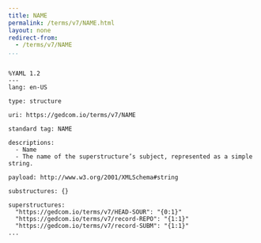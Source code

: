 ```yaml
---
title: NAME
permalink: /terms/v7/NAME.html
layout: none
redirect-from:
  - /terms/v7/NAME
...
```


```

%YAML 1.2
---
lang: en-US

type: structure

uri: https://gedcom.io/terms/v7/NAME

standard tag: NAME

descriptions:
  - Name
  - The name of the superstructure’s subject, represented as a simple string.

payload: http://www.w3.org/2001/XMLSchema#string

substructures: {}

superstructures:
  "https://gedcom.io/terms/v7/HEAD-SOUR": "{0:1}"
  "https://gedcom.io/terms/v7/record-REPO": "{1:1}"
  "https://gedcom.io/terms/v7/record-SUBM": "{1:1}"
...

```

